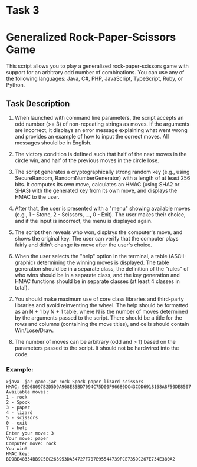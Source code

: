 # Task 3

# Generalized Rock-Paper-Scissors Game

This script allows you to play a generalized rock-paper-scissors game with support for an arbitrary odd number of combinations. You can use any of the following languages: Java, C#, PHP, JavaScript, TypeScript, Ruby, or Python.

## Task Description

1. When launched with command line parameters, the script accepts an odd number (>= 3) of non-repeating strings as moves. If the arguments are incorrect, it displays an error message explaining what went wrong and provides an example of how to input the correct moves. All messages should be in English.

2. The victory condition is defined such that half of the next moves in the circle win, and half of the previous moves in the circle lose.

3. The script generates a cryptographically strong random key (e.g., using SecureRandom, RandomNumberGenerator) with a length of at least 256 bits. It computes its own move, calculates an HMAC (using SHA2 or SHA3) with the generated key from its own move, and displays the HMAC to the user.

4. After that, the user is presented with a "menu" showing available moves (e.g., 1 - Stone, 2 - Scissors, ..., 0 - Exit). The user makes their choice, and if the input is incorrect, the menu is displayed again.

5. The script then reveals who won, displays the computer's move, and shows the original key. The user can verify that the computer plays fairly and didn't change its move after the user's choice.

6. When the user selects the "help" option in the terminal, a table (ASCII-graphic) determining the winning moves is displayed. The table generation should be in a separate class, the definition of the "rules" of who wins should be in a separate class, and the key generation and HMAC functions should be in separate classes (at least 4 classes in total).

7. You should make maximum use of core class libraries and third-party libraries and avoid reinventing the wheel. The help should be formatted as an N + 1 by N + 1 table, where N is the number of moves determined by the arguments passed to the script. There should be a title for the rows and columns (containing the move titles), and cells should contain Win/Lose/Draw.

8. The number of moves can be arbitrary (odd and > 1) based on the parameters passed to the script. It should not be hardwired into the code.

### Example:

```shell
>java -jar game.jar rock Spock paper lizard scissors
HMAC: 9ED68097B2D5D9A968E85BD7094C75D00F96680DC43CDD6918168A8F50DE8507
Available moves:
1 - rock
2 - Spock
3 - paper
4 - lizard
5 - scissors
0 - exit
? - help
Enter your move: 3
Your move: paper
Computer move: rock
You win!
HMAC key: BD9BE48334BB9C5EC263953DA54727F707E95544739FCE7359C267E734E380A2